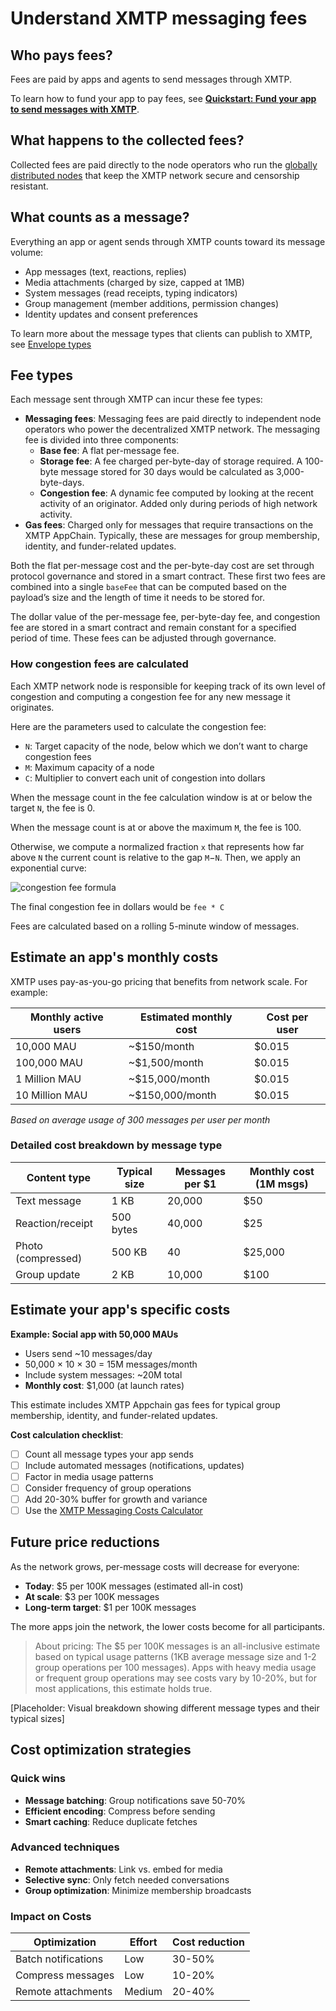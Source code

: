 # Understand XMTP messaging fees

## Who pays fees?

Fees are paid by apps and agents to send messages through XMTP.

To learn how to fund your app to pay fees, see [**Quickstart: Fund your app to send messages with XMTP**](https://www.notion.so/Quickstart-Fund-your-app-to-send-messages-with-XMTP-21530823ce9280e887accd97c26a10b3?pvs=21).

## What happens to the collected fees?

Collected fees are paid directly to the node operators who run the [globally distributed nodes]($TODO) that keep the XMTP network secure and censorship resistant.

## What counts as a message?

Everything an app or agent sends through XMTP counts toward its message volume:

- App messages (text, reactions, replies)
- Media attachments (charged by size, capped at 1MB)
- System messages (read receipts, typing indicators)
- Group management (member additions, permission changes)
- Identity updates and consent preferences

To learn more about the message types that clients can publish to XMTP, see [Envelope types](/protocol/envelope-types)

## Fee types

Each message sent through XMTP can incur these fee types:

- **Messaging fees**: Messaging fees are paid directly to independent node operators who power the decentralized XMTP network. The messaging fee is divided into three components:
    - **Base fee**: A flat per-message fee.
    - **Storage fee**: A fee charged per-byte-day of storage required. A 100-byte message stored for 30 days would be calculated as 3,000-byte-days.
    - **Congestion fee**: A dynamic fee computed by looking at the recent activity of an originator. Added only during periods of high network activity.
- **Gas fees**: Charged only for messages that require transactions on the XMTP AppChain. Typically, these are messages for group membership, identity, and funder-related updates.

Both the flat per-message cost and the per-byte-day cost are set through protocol governance and stored in a smart contract. These first two fees are combined into a single `baseFee` that can be computed based on the payload’s size and the length of time it needs to be stored for.

The dollar value of the per-message fee, per-byte-day fee, and congestion fee are stored in a smart contract and remain constant for a specified period of time. These fees can be adjusted through governance.

### How congestion fees are calculated

Each XMTP network node is responsible for keeping track of its own level of congestion and computing a congestion fee for any new message it originates.

Here are the parameters used to calculate the congestion fee:

- `N`: Target capacity of the node, below which we don’t want to charge congestion fees
- `M`: Maximum capacity of a node
- `C`: Multiplier to convert each unit of congestion into dollars

When the message count in the fee calculation window is at or below the target `N`, the fee is 0.

When the message count is at or above the maximum `M`, the fee is 100.

Otherwise, we compute a normalized fraction `x` that represents how far above `N` the current count is relative to the gap `M`−`N`. Then, we apply an exponential curve:

![congestion fee formula](https://community.xmtp.org/uploads/default/optimized/1X/5b0b450522b207793cbd6e977e9015579e4ef657_2_690x71.png)

The final congestion fee in dollars would be `fee * C`

Fees are calculated based on a rolling 5-minute window of messages.

## Estimate an app's monthly costs

XMTP uses pay-as-you-go pricing that benefits from network scale. For example:

| Monthly active users | Estimated monthly cost | Cost per user |
| --- | --- | --- |
| 10,000 MAU | ~$150/month | $0.015 |
| 100,000 MAU | ~$1,500/month | $0.015 |
| 1 Million MAU | ~$15,000/month | $0.015 |
| 10 Million MAU | ~$150,000/month | $0.015 |

*Based on average usage of 300 messages per user per month*

### Detailed cost breakdown by message type

| Content type | Typical size | Messages per $1 | Monthly cost (1M msgs) |
| --- | --- | --- | --- |
| Text message | 1 KB | 20,000 | $50 |
| Reaction/receipt | 500 bytes | 40,000 | $25 |
| Photo (compressed) | 500 KB | 40 | $25,000 |
| Group update | 2 KB | 10,000 | $100 |

## Estimate your app's specific costs

**Example: Social app with 50,000 MAUs**

- Users send ~10 messages/day
- 50,000 × 10 × 30 = 15M messages/month
- Include system messages: ~20M total
- **Monthly cost**: $1,000 (at launch rates)

This estimate includes XMTP Appchain gas fees for typical group membership, identity, and funder-related updates.

**Cost calculation checklist**:

- [ ]  Count all message types your app sends
- [ ]  Include automated messages (notifications, updates)
- [ ]  Factor in media usage patterns
- [ ]  Consider frequency of group operations
- [ ]  Add 20-30% buffer for growth and variance
- [ ]  Use the [XMTP Messaging Costs Calculator](https://claude.ai/chat/URL-placeholder)

## Future price reductions

As the network grows, per-message costs will decrease for everyone:

- **Today**: $5 per 100K messages (estimated all-in cost)
- **At scale**: $3 per 100K messages
- **Long-term target**: $1 per 100K messages

The more apps join the network, the lower costs become for all participants.

> About pricing: The $5 per 100K messages is an all-inclusive estimate based on typical usage patterns (1KB average message size and 1-2 group operations per 100 messages). Apps with heavy media usage or frequent group operations may see costs vary by 10-20%, but for most applications, this estimate holds true.
> 

[Placeholder: Visual breakdown showing different message types and their typical sizes]

## Cost optimization strategies

### Quick wins

- **Message batching**: Group notifications save 50-70%
- **Efficient encoding**: Compress before sending
- **Smart caching**: Reduce duplicate fetches

### Advanced techniques

- **Remote attachments**: Link vs. embed for media
- **Selective sync**: Only fetch needed conversations
- **Group optimization**: Minimize membership broadcasts

### Impact on Costs

| Optimization | Effort | Cost reduction |
| --- | --- | --- |
| Batch notifications | Low | 30-50% |
| Compress messages | Low | 10-20% |
| Remote attachments | Medium | 20-40% |
